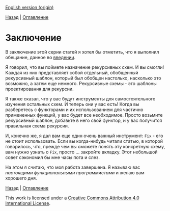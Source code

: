 [English version (origin)](https://nrinaudo.github.io/recschemes/conclusion.html)

[Назад](./hylo.md) | [Оглавление](./index.md)

# Заключение

В заключение этой серии статей я хотел бы отметить, что я выполнил обещание, данное во [введении](./introduction.md).

Я говорил, что вы поймете назначение рекурсивных схем. И вы смогли! Каждая из них представляет собой отдельный, обобщенный рекурсивный шаблон, который был обобщен настолько, насколько это возможно, а затем еще немного. Рекурсивные схемы - это шаблоны проектирования для рекурсии.

Я также сказал, что у вас будут инструменты для самостоятельного изучения остальных схем. И теперь они у вас есть! Когда вы разберетесь с функторами и их использованием для частично примененных функций, у вас будет все необходимое. Просто возьмите рекурсивный шаблон, добавьте в него свой функтор, и у вас получится правильная схема рекурсии.

И, конечно же, я дал вам еще один очень важный инструмент: `Fix` - его не стоит использовать. Если вы когда-нибудь читали статью, в которой говорилось, что, прежде чем вы сможете понять эту конкретную схему, вам нужно узнать о `Fix`, просто ... закройте вкладку. Этот небольшой совет сэкономил бы мне часы пота и слез.

На этом я считаю, что моя работа завершена. Я называю вас _настоящими функциональными программистами_ и желаю вам хорошего дня.

[Назад](./hylo.md) | [Оглавление](./index.md)

This work is licensed under a <a rel="license" href="https://creativecommons.org/licenses/by/4.0/">Creative Commons Attribution 4.0 International License</a>.